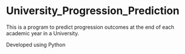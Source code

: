 # University_Progression_Prediction
 This is a program to predict progression outcomes at the end of each academic  year in a University. 
 
 Developed using Python
